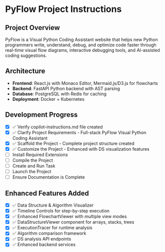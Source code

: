 # PyFlow Project Instructions

## Project Overview
PyFlow is a Visual Python Coding Assistant website that helps new Python programmers write, understand, debug, and optimize code faster through real-time visual flow diagrams, interactive debugging tools, and AI-assisted coding suggestions.

## Architecture
- **Frontend**: React.js with Monaco Editor, Mermaid.js/D3.js for flowcharts
- **Backend**: FastAPI Python backend with AST parsing
- **Database**: PostgreSQL with Redis for caching
- **Deployment**: Docker + Kubernetes

## Development Progress
- [x] ✅ Verify copilot-instructions.md file created
- [x] ✅ Clarify Project Requirements - Full-stack PyFlow Visual Python Coding Assistant
- [x] ✅ Scaffold the Project - Complete project structure created
- [x] ✅ Customize the Project - Enhanced with DS visualization features
- [ ] Install Required Extensions
- [ ] Compile the Project
- [ ] Create and Run Task
- [ ] Launch the Project
- [ ] Ensure Documentation is Complete

## Enhanced Features Added
- [x] ✅ Data Structure & Algorithm Visualizer
- [x] ✅ Timeline Controls for step-by-step execution
- [x] ✅ Enhanced FlowchartViewer with multiple view modes
- [x] ✅ DataStructureViewer component for arrays, stacks, trees
- [x] ✅ ExecutionTracer for runtime analysis
- [x] ✅ Algorithm comparison framework
- [x] ✅ DS analysis API endpoints
- [x] ✅ Enhanced backend services